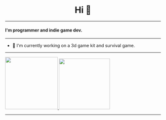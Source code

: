 ### 
<h1 align="center">Hi 👋 </h1>

----------------------------------------

#### I'm programmer and indie game dev.

----------------------------------------

- 🔭 I'm currently working on a 3d game kit and survival game.

----------------------------------------

<p aling= "center">
  <a href = "https://github.com/7acdev">
    <img height="170em" src="https://github-readme-stats.vercel.app/api?username=7acdev&show_icons=true&theme=transparent&count_private=true" />
    <img height="165em" src="https://github-readme-stats.vercel.app/api/top-langs/?username=7acdev&layout=compact&theme=transparent"]/>
  </a>
</p>

----------------------------------------
